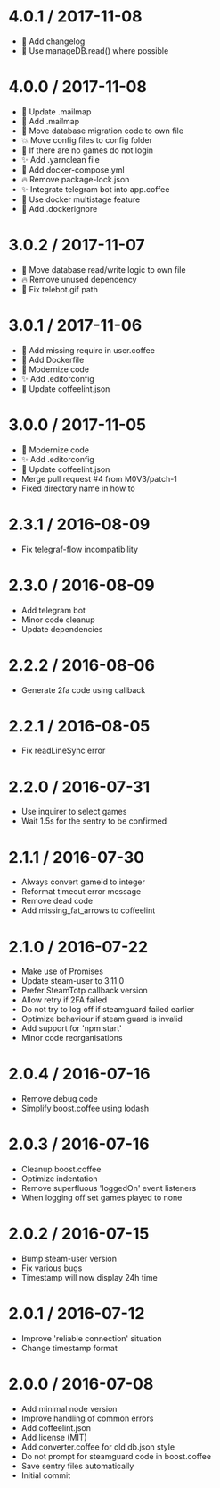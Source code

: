 
4.0.1 / 2017-11-08
==================

  * 📝 Add changelog
  * 🔨 Use manageDB.read() where possible

4.0.0 / 2017-11-08
==================

  * 🔧 Update .mailmap
  * 👥 Add .mailmap
  * 🔨 Move database migration code to own file
  * 💥 Move config files to config folder
  * 🔨 If there are no games do not login
  * ✨ Add .yarnclean file
  * 🐋 Add docker-compose.yml
  * 🔥 Remove package-lock.json
  * ✨ Integrate telegram bot into app.coffee
  * 🐋 Use docker multistage feature
  * 🐋 Add .dockerignore

3.0.2 / 2017-11-07
==================

  * 🔨 Move database read/write logic to own file
  * 🔥 Remove unused dependency
  * 🚚 Fix telebot.gif path

3.0.1 / 2017-11-06
==================

  * 🐛 Add missing require in user.coffee
  * 🐋 Add Dockerfile
  * 🚀 Modernize code
  * ✨ Add .editorconfig
  * 🔧 Update coffeelint.json

3.0.0 / 2017-11-05
==================

  * 🚀 Modernize code
  * ✨ Add .editorconfig
  * 🔧 Update coffeelint.json
  * Merge pull request #4 from M0V3/patch-1
  * Fixed directory name in how to

2.3.1 / 2016-08-09
==================

  * Fix telegraf-flow incompatibility

2.3.0 / 2016-08-09
==================

  * Add telegram bot
  * Minor code cleanup
  * Update dependencies

2.2.2 / 2016-08-06
==================

  * Generate 2fa code using callback

2.2.1 / 2016-08-05
==================

  * Fix readLineSync error

2.2.0 / 2016-07-31
==================

  * Use inquirer to select games
  * Wait 1.5s for the sentry to be confirmed

2.1.1 / 2016-07-30
==================

  * Always convert gameid to integer
  * Reformat timeout error message
  * Remove dead code
  * Add missing_fat_arrows to coffeelint

2.1.0 / 2016-07-22
==================

  * Make use of Promises
  * Update steam-user to 3.11.0
  * Prefer SteamTotp callback version
  * Allow retry if 2FA failed
  * Do not try to log off if steamguard failed earlier
  * Optimize behaviour if steam guard is invalid
  * Add support for 'npm start'
  * Minor code reorganisations

2.0.4 / 2016-07-16
==================

  * Remove debug code
  * Simplify boost.coffee using lodash

2.0.3 / 2016-07-16
==================

  * Cleanup boost.coffee
  * Optimize indentation
  * Remove superfluous 'loggedOn' event listeners
  * When logging off set games played to none

2.0.2 / 2016-07-15
==================

  * Bump steam-user version
  * Fix various bugs
  * Timestamp will now display 24h time

2.0.1 / 2016-07-12
==================

  * Improve 'reliable connection' situation
  * Change timestamp format

2.0.0 / 2016-07-08
==================

  * Add minimal node version
  * Improve handling of common errors
  * Add coffeelint.json
  * Add license (MIT)
  * Add converter.coffee for old db.json style
  * Do not prompt for steamguard code in boost.coffee
  * Save sentry files automatically
  * Initial commit
